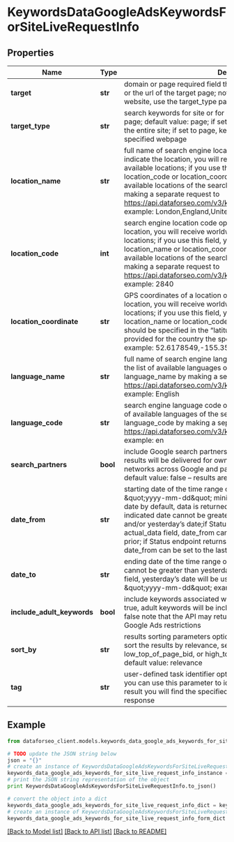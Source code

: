 # KeywordsDataGoogleAdsKeywordsForSiteLiveRequestInfo


## Properties

Name | Type | Description | Notes
------------ | ------------- | ------------- | -------------
**target** | **str** | domain or page required field the domain name of the target website or the url of the target page; note: to obtain keywords for the target website, use the target_type parameter | [optional] 
**target_type** | **str** | search keywords for site or for url optional field possible values: site, page; default value: page; if set to site, keywords will be provided for the entire site; if set to page, keywords will be provided for the specified webpage | [optional] 
**location_name** | **str** | full name of search engine location optional field if you do not indicate the location, you will receive worldwide results, i.e., for all available locations; if you use this field, you don’t need to specify location_code or location_coordinate you can receive the list of available locations of the search engine with their location_name by making a separate request to https://api.dataforseo.com/v3/keywords_data/google_ads/locations example: London,England,United Kingdom | [optional] 
**location_code** | **int** | search engine location code optional field if you do not indicate the location, you will receive worldwide results, i.e., for all available locations; if you use this field, you don’t need to specify location_name or location_coordinate; you can receive the list of available locations of the search engines with their location_code by making a separate request to https://api.dataforseo.com/v3/keywords_data/google_ads/locations example: 2840 | [optional] 
**location_coordinate** | **str** | GPS coordinates of a location optional field if you do not indicate the location, you will receive worldwide results, i.e., for all available locations; if you use this field, you don’t need to specify location_name or location_code; location_coordinate parameter should be specified in the “latitude,longitude” format; the data will be provided for the country the specified coordinates belong to; example: 52.6178549,-155.352142 | [optional] 
**language_name** | **str** | full name of search engine language optional field you can receive the list of available languages of the search engine with their language_name by making a separate request to https://api.dataforseo.com/v3/keywords_data/google_ads/languages example: English | [optional] 
**language_code** | **str** | search engine language code optional field you can receive the list of available languages of the search engine with their language_code by making a separate request to https://api.dataforseo.com/v3/keywords_data/google_ads/languages example: en | [optional] 
**search_partners** | **bool** | include Google search partners optional field if you specify true, the results will be delivered for owned, operated, and syndicated networks across Google and partner sites that host Google search; default value: false – results are returned for Google search sites | [optional] 
**date_from** | **str** | starting date of the time range optional field date format: \&quot;yyyy-mm-dd\&quot; minimal value: 4 years from the current date by default, data is returned for the past 12 months; Note: the indicated date cannot be greater than that specified in date_to and/or yesterday’s date;if Status endpoint returns false in the actual_data field, date_from can be set to the month before last and prior; if Status endpoint returns true in the actual_data field, date_from can be set to the last month and prior | [optional] 
**date_to** | **str** | ending date of the time range optional field Note: the indicated date cannot be greater than yesterday’s date; if you don’t specify this field, yesterday’s date will be used by default date format: \&quot;yyyy-mm-dd\&quot; example: \&quot;2022-11-30\&quot; | [optional] 
**include_adult_keywords** | **bool** | include keywords associated with adult content optional field if set to true, adult keywords will be included in the response default value: false note that the API may return no data for such keywords due to Google Ads restrictions | [optional] 
**sort_by** | **str** | results sorting parameters optional field Use these parameters to sort the results by relevance, search_volume, competition_index, low_top_of_page_bid, or high_top_of_page_bid in descending order default value: relevance | [optional] 
**tag** | **str** | user-defined task identifier optional field the character limit is 255 you can use this parameter to identify the task and match it with the result you will find the specified tag value in the data object of the response | [optional] 

## Example

```python
from dataforseo_client.models.keywords_data_google_ads_keywords_for_site_live_request_info import KeywordsDataGoogleAdsKeywordsForSiteLiveRequestInfo

# TODO update the JSON string below
json = "{}"
# create an instance of KeywordsDataGoogleAdsKeywordsForSiteLiveRequestInfo from a JSON string
keywords_data_google_ads_keywords_for_site_live_request_info_instance = KeywordsDataGoogleAdsKeywordsForSiteLiveRequestInfo.from_json(json)
# print the JSON string representation of the object
print KeywordsDataGoogleAdsKeywordsForSiteLiveRequestInfo.to_json()

# convert the object into a dict
keywords_data_google_ads_keywords_for_site_live_request_info_dict = keywords_data_google_ads_keywords_for_site_live_request_info_instance.to_dict()
# create an instance of KeywordsDataGoogleAdsKeywordsForSiteLiveRequestInfo from a dict
keywords_data_google_ads_keywords_for_site_live_request_info_form_dict = keywords_data_google_ads_keywords_for_site_live_request_info.from_dict(keywords_data_google_ads_keywords_for_site_live_request_info_dict)
```
[[Back to Model list]](../README.md#documentation-for-models) [[Back to API list]](../README.md#documentation-for-api-endpoints) [[Back to README]](../README.md)


